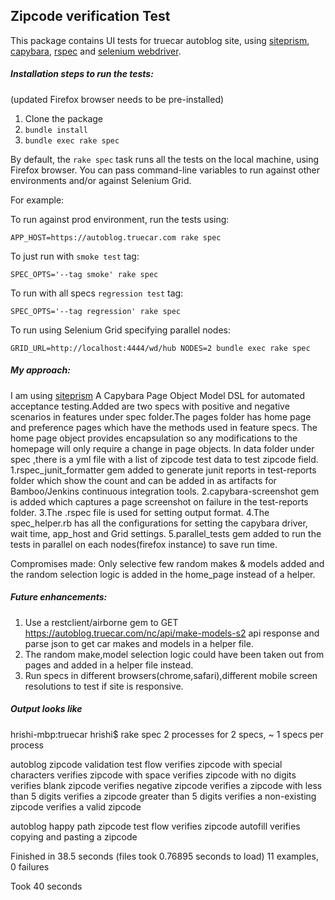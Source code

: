 ## Zipcode verification Test

This package contains UI tests for truecar autoblog site, using [siteprism][1], [capybara][2], [rspec][3] and [selenium webdriver][4].


##### Installation steps to run the tests:
(updated Firefox browser needs to be pre-installed)

1. Clone the package
2. `bundle install`
3. `bundle exec rake spec`

By default, the `rake spec` task runs all the tests on the local machine, using Firefox browser.
You can pass command-line variables to run against other environments and/or against Selenium Grid.

For example:

To run against prod environment, run the tests using:

`APP_HOST=https://autoblog.truecar.com rake spec`

To just run with `smoke test` tag:

`SPEC_OPTS='--tag smoke' rake spec`

To run with all specs `regression test` tag:

`SPEC_OPTS='--tag regression' rake spec`

To run using Selenium Grid specifying parallel nodes:

`GRID_URL=http://localhost:4444/wd/hub NODES=2 bundle exec rake spec`



##### My approach:
I am using [siteprism][1] A Capybara Page Object Model DSL for automated acceptance testing.Added are
two specs with positive and negative scenarios in features under spec folder.The pages folder has home page
and preference pages which have the methods used in feature specs.
The home page object provides encapsulation so any modifications to the homepage will only require a change in page objects.
In data folder under spec ,there is a yml file with a list of zipcode test data to test zipcode field.
1.rspec_junit_formatter gem added to generate junit reports in test-reports folder which show the count and can be added in
as artifacts for Bamboo/Jenkins continuous integration tools.
2.capybara-screenshot gem is added which captures a page screenshot on failure in the test-reports folder.
3.The .rspec file is used for setting output format.
4.The spec_helper.rb has all the configurations for setting the capybara driver, wait time, app_host and Grid settings.
5.parallel_tests gem added to run the tests in parallel on each nodes(firefox instance) to save run time.

Compromises made:
Only selective few random makes & models added and the random selection logic is added in the home_page instead of a helper.


##### Future enhancements:
1. Use a restclient/airborne gem to GET https://autoblog.truecar.com/nc/api/make-models-s2 api response and parse json
 to get car makes and models in a helper file.
2. The random make,model selection logic could have been taken out from pages and added in a helper file instead.
3. Run specs in different browsers(chrome,safari),different mobile screen resolutions to test if site is responsive.

#####  Output looks like
hrishi-mbp:truecar hrishi$ rake spec
2 processes for 2 specs, ~ 1 specs per process

autoblog zipcode validation test flow
  verifies zipcode with special characters
  verifies zipcode with space
  verifies zipcode with no digits
  verifies blank zipcode
  verifies negative zipcode
  verifies a zipcode with less than 5 digits
  verifies a zipcode greater than 5 digits
  verifies a non-existing zipcode
  verifies a valid zipcode

autoblog happy path zipcode test flow
  verifies zipcode autofill
  verifies copying and pasting a zipcode

Finished in 38.5 seconds (files took 0.76895 seconds to load)
11 examples, 0 failures

Took 40 seconds

[1]: https://github.com/natritmeyer/site_prism
[2]: https://github.com/jnicklas/capybara
[3]: https://www.relishapp.com/rspec
[4]: http://www.seleniumhq.org/
